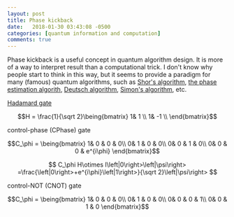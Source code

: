```yaml
---
layout: post
title: Phase kickback
date:   2018-01-30 03:43:08 -0500
categories: [quantum information and computation]
comments: true
---
```


Phase kickback is a useful concept in quantum algorithm design.
It is more of a way to interpret result than a computational trick.
I don't know why people start to think in this way, 
but it seems to provide a paradigm for many (famous) quantum algorithms, such as [Shor's algorithm](), [the phase estimation algorith](), [Deutsch algorithm](), [Simon's algorithm](), etc.

[Hadamard gate]()

$$H = \frac{1}{\sqrt 2}\being{bmatrix}
1& 1 \\
1& -1 \\
\end{bmatrix}$$



control-phase (CPhase) gate

$$C_\phi = \being{bmatrix}
1& 0 & 0 & 0\\
0& 1 & 0 & 0\\
0& 0 & 1 & 0\\
0& 0 & 0 & e^{i\phi}
\end{bmatrix}$$

$$
C_\phi H\otimes I\left|0\right>\left|\psi\right>
=\frac{\left|0\right>+e^{i\phi}\left|1\right>}{\sqrt 2}\left|\psi\right> $$

control-NOT (CNOT) gate 

$$C_\phi = \being{bmatrix}
1& 0 & 0 & 0\\
0& 1 & 0 & 0\\
0& 0 & 0 & 1\\
0& 0 & 1 & 0
\end{bmatrix}$$


